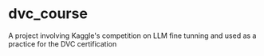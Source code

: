 # dvc_course
A project involving Kaggle's competition on LLM fine tunning and used as a practice for the DVC certification
